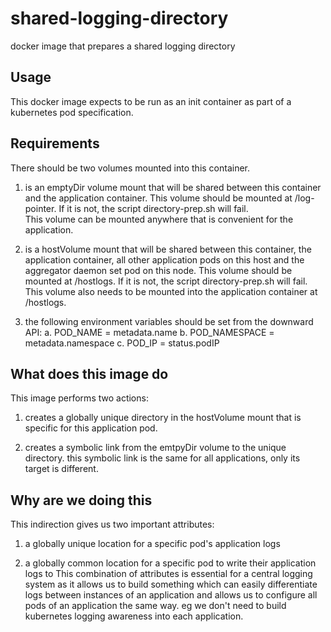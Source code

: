 # shared-logging-directory
docker image that prepares a shared logging directory

## Usage
This docker image expects to be run as an init container as part of a kubernetes
pod specification.  

## Requirements
There should be two volumes mounted into this container. 

1. is an emptyDir volume mount that will be shared between this container and the application container. 
This volume should be mounted at /log-pointer. If it is not, the script directory-prep.sh will fail.  
This volume can be mounted anywhere that is convenient for the application.

2. is a hostVolume mount that will be shared between this container, the application
container, all other application pods on this host and the aggregator daemon set pod
on this node.  This volume should be mounted at /hostlogs.  If it is not, the script
directory-prep.sh will fail.  This volume also needs to be mounted into the
application container at /hostlogs.  

3. the following environment variables should be set from the downward API:
  a. POD_NAME = metadata.name
  b. POD_NAMESPACE = metadata.namespace
  c. POD_IP = status.podIP

## What does this image do
This image performs two actions:

1. creates a globally unique directory in the hostVolume mount that is specific for 
this application pod.

2. creates a symbolic link from the emtpyDir volume to the unique directory.  this 
symbolic link is the same for all applications, only its target is different.

## Why are we doing this
This indirection gives us two important attributes:

1. a globally unique location for a specific pod's application logs

2. a globally common location for a specific pod to write their application logs to
This combination of attributes is essential for a central logging system as it allows
us to build something which can easily differentiate logs between instances of an
application and allows us to configure all pods of an application the same way.  eg 
we don't need to build kubernetes logging awareness into each application.
